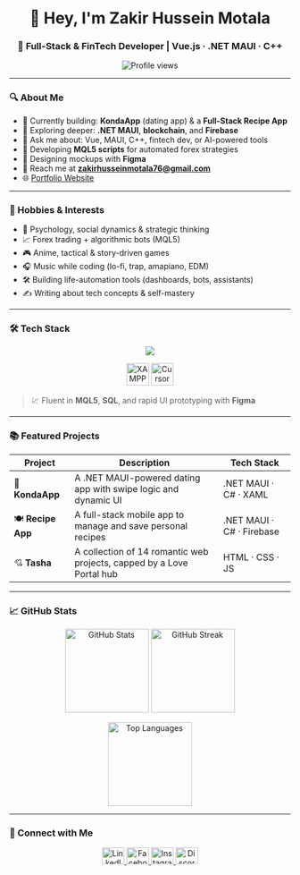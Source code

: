 <h1 align="center">👋 Hey, I'm Zakir Hussein Motala</h1>
<h3 align="center">🚀 Full-Stack & FinTech Developer | Vue.js · .NET MAUI · C++</h3>

<p align="center">
  <img src="https://komarev.com/ghpvc/?username=Zakir176&label=Profile+Views&color=0e75b6&style=flat" alt="Profile views"/>
</p>

---

### 🔍 About Me

- 🔭 Currently building: **KondaApp** (dating app) & a **Full-Stack Recipe App**  
- 🌱 Exploring deeper: **.NET MAUI**, **blockchain**, and **Firebase**  
- 💬 Ask me about: Vue, MAUI, C++, fintech dev, or AI-powered tools  
- 🧠 Developing **MQL5 scripts** for automated forex strategies  
- 🎨 Designing mockups with **Figma**  
- 📧 Reach me at **zakirhusseinmotala76@gmail.com**  
- 🌐 [Portfolio Website](https://zakir176.github.io/PortfolioWebsite/index3.html)  

---

### 🎯 Hobbies & Interests

- 🧩 Psychology, social dynamics & strategic thinking  
- 📈 Forex trading + algorithmic bots (MQL5)  
- 🎮 Anime, tactical & story-driven games  
- 🎧 Music while coding (lo-fi, trap, amapiano, EDM)  
- 🛠 Building life-automation tools (dashboards, bots, assistants)  
- ✍️ Writing about tech concepts & self-mastery  

---

### 🛠 Tech Stack

<p align="center">
  <img src="https://skillicons.dev/icons?i=cpp,python,dotnet,vue,js,html,css,git,cs,mysql,php,figma,tailwind,vuetify,postman,fastapi,vscode" />
</p>

<p align="center">
  <!-- Extra Tools -->
  <img src="https://cdn.jsdelivr.net/gh/devicons/devicon/icons/xampp/xampp-original.svg" title="XAMPP" alt="XAMPP" width="40" height="40" />
  <img src="https://i.imgur.com/vV1Yx7C.png" title="Cursor Editor" alt="Cursor Editor" width="40" height="40" />
</p>

> 💹 Fluent in **MQL5**, **SQL**, and rapid UI prototyping with **Figma**

---

### 📚 Featured Projects

| Project | Description | Tech Stack |
|--------|-------------|------------|
| 🔗 **KondaApp** | A .NET MAUI-powered dating app with swipe logic and dynamic UI | .NET MAUI · C# · XAML |
| 🍽 **Recipe App** | A full-stack mobile app to manage and save personal recipes | .NET MAUI · C# · Firebase |
| 💘 **Tasha** | A collection of 14 romantic web projects, capped by a Love Portal hub | HTML · CSS · JS |

---

### 📈 GitHub Stats

<p align="center">
  <img src="https://github-readme-stats.vercel.app/api?username=Zakir176&show_icons=true&theme=radical&hide_border=true" alt="GitHub Stats" height="150" />
  <img src="https://github-readme-streak-stats.herokuapp.com/?user=Zakir176&theme=radical&hide_border=true" alt="GitHub Streak" height="150" />
</p>

<p align="center">
  <img src="https://github-readme-stats.vercel.app/api/top-langs/?username=Zakir176&layout=compact&theme=radical&hide_border=true" alt="Top Languages" height="150" />
</p>

---

### 🤝 Connect with Me

<p align="center">
  <a href="https://linkedin.com/in/zakir-motala" target="_blank">
    <img src="https://raw.githubusercontent.com/rahuldkjain/github-profile-readme-generator/master/src/images/icons/Social/linked-in-alt.svg" alt="LinkedIn" height="30" width="40" />
  </a>
  <a href="https://facebook.com/zakir.hussein" target="_blank">
    <img src="https://raw.githubusercontent.com/rahuldkjain/github-profile-readme-generator/master/src/images/icons/Social/facebook.svg" alt="Facebook" height="30" width="40" />
  </a>
  <a href="https://instagram.com/must_be_hussein" target="_blank">
    <img src="https://raw.githubusercontent.com/rahuldkjain/github-profile-readme-generator/master/src/images/icons/Social/instagram.svg" alt="Instagram" height="30" width="40" />
  </a>
  <a href="https://discord.gg/ydj76qdq" target="_blank">
    <img src="https://raw.githubusercontent.com/rahuldkjain/github-profile-readme-generator/master/src/images/icons/Social/discord.svg" alt="Discord" height="30" width="40" />
  </a>
</p>
